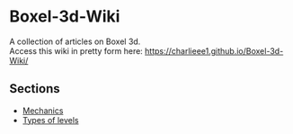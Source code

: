 # Boxel-3d-Wiki
A collection of articles on Boxel 3d.  
Access this wiki in pretty form here: <https://charlieee1.github.io/Boxel-3d-Wiki/>

## Sections
- [Mechanics](/mechanics/mechanics.md)
- [Types of levels](/level-types.md)
